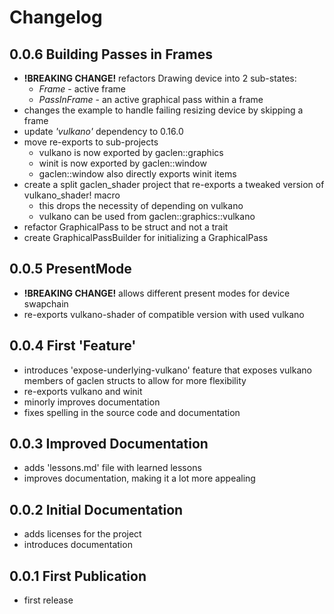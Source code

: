 # Changelog

## 0.0.6 Building Passes in Frames

- **!BREAKING CHANGE!** refactors Drawing device into 2 sub-states:
  - *Frame* - active frame
  - *PassInFrame* - an active graphical pass within a frame
- changes the example to handle failing resizing device by skipping a frame
- update *'vulkano'* dependency to 0.16.0
- move re-exports to sub-projects
  - vulkano is now exported by gaclen::graphics
  - winit is now exported by gaclen::window
  - gaclen::window also directly exports winit items
- create a split gaclen_shader project that re-exports a tweaked version of vulkano_shader! macro
  - this drops the necessity of depending on vulkano
  - vulkano can be used from gaclen::graphics::vulkano
- refactor GraphicalPass to be struct and not a trait
- create GraphicalPassBuilder for initializing a GraphicalPass

## 0.0.5 PresentMode

- **!BREAKING CHANGE!** allows different present modes for device swapchain
- re-exports vulkano-shader of compatible version with used vulkano

## 0.0.4 First 'Feature'

- introduces 'expose-underlying-vulkano' feature that exposes vulkano members of gaclen structs to allow for more flexibility
- re-exports vulkano and winit
- minorly improves documentation
- fixes spelling in the source code and documentation

## 0.0.3 Improved Documentation

- adds 'lessons.md' file with learned lessons
- improves documentation, making it a lot more appealing

## 0.0.2 Initial Documentation

- adds licenses for the project
- introduces documentation

## 0.0.1 First Publication

- first release
